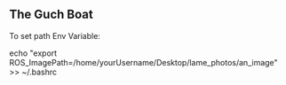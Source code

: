 ## The Guch Boat
To set path Env Variable:


echo "export ROS_ImagePath=/home/yourUsername/Desktop/lame_photos/an_image" >> ~/.bashrc
